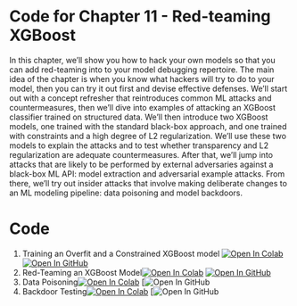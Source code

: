 # Code for Chapter 11 -  Red-teaming XGBoost

In this chapter, we’ll show you how to hack your own models so that you can add red-teaming into to your model debugging repertoire. The main idea of the chapter is when you know what
hackers will try to do to your model, then you can try it out first and devise effective defenses. We’ll start out with a concept refresher that reintroduces common ML
attacks and countermeasures, then we’ll dive into examples of attacking an XGBoost classifier trained on structured data. We’ll then introduce two XGBoost models, one trained with the
standard black-box approach, and one trained with constraints and a high degree of L2 regularization. We’ll use these two models to explain the attacks and to test
whether transparency and L2 regularization are adequate countermeasures. After that, we’ll jump into attacks that are likely to be performed by external adversaries
against a black-box ML API: model extraction and adversarial example attacks. From there, we’ll try out insider attacks that involve making deliberate changes to an ML
modeling pipeline: data poisoning and model backdoors.

# Code

1. Training an Overfit and a Constrained XGBoost model [![Open In Colab](https://colab.research.google.com/assets/colab-badge.svg)](https://colab.research.google.com/drive/1_76P6hvYY5tHdD8pPswMeNP_VrhAnh5y?usp=sharing)     [![Open In GitHub](https://img.shields.io/badge/Github-code-green)](https://github.com/ml-for-high-risk-apps-book/Machine-Learning-for-High-Risk-Applications-Book/blob/main/code/Chapter-11/Training_an_Overfit_and_a_Constrained_XGBoost_model.ipynb)
2. Red-Teaming an XGBoost Model[![Open In Colab](https://colab.research.google.com/assets/colab-badge.svg)](https://colab.research.google.com/drive/1gX_csWVwIash0WEDGTwoPPlcIYgncPVS?usp=sharing)     [![Open In GitHub](https://img.shields.io/badge/Github-code-green)](https://github.com/ml-for-high-risk-apps-book/Machine-Learning-for-High-Risk-Applications-Book/blob/main/code/Chapter-11/Backdoor_testing.ipynb)
3. Data Poisoning[![Open In Colab](https://colab.research.google.com/assets/colab-badge.svg)](https://colab.research.google.com/drive/1tMxexHbgNoUaeTS179bXUA7BbvkbcSOe?usp=sharing)      [![Open In GitHub](https://github.com/ml-for-high-risk-apps-book/Machine-Learning-for-High-Risk-Applications-Book/blob/main/code/Chapter-11/Data_Poisoning.ipynb)
4. Backdoor Testing[![Open In Colab](https://colab.research.google.com/assets/colab-badge.svg)](https://colab.research.google.com/drive/1EL5mLyLVkbTkQedWCVSB2_fvWXEVO9O-?usp=sharing)      [![Open In GitHub](https://github.com/ml-for-high-risk-apps-book/Machine-Learning-for-High-Risk-Applications-Book/blob/main/code/Chapter-11/Backdoor_testing.ipynb)